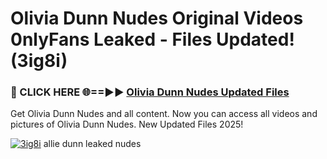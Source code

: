# Olivia Dunn Nudes Original Videos 0nlyFans Leaked - Files Updated! (3ig8i)

<h3>🔴 CLICK HERE 🌐==►► <a href="https://tinyurl.com/5h6xmrr3" rel="nofollow">Olivia Dunn Nudes Updated Files</a></h3>

Get Olivia Dunn Nudes and all content. Now you can access all videos and pictures of Olivia Dunn Nudes. New Updated Files 2025!

[![3ig8i](https://i.imgur.com/KVD873Z.gif)](https://tinyurl.com/5h6xmrr3)
allie dunn leaked nudes